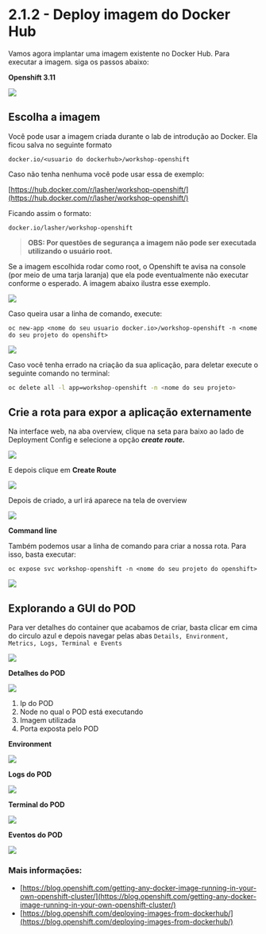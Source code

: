 # 2.1.2 - Deploy imagem do Docker Hub

Vamos agora implantar uma imagem existente no Docker Hub. Para executar a imagem. siga os passos abaixo:

**Openshift 3.11**

![](https://raw.githubusercontent.com/guaxinim/test-drive-openshift/master/gitbook/assets/deployimage.gif)

## Escolha a imagem

Você pode usar a imagem criada durante o lab de introdução ao Docker. Ela ficou salva no seguinte formato

```text
docker.io/<usuario do dockerhub>/workshop-openshift
```

Caso não tenha nenhuma você pode usar essa de exemplo:

[https://hub.docker.com/r/lasher/workshop-openshift/](https://hub.docker.com/r/lasher/workshop-openshift/)

Ficando assim o formato:

```text
docker.io/lasher/workshop-openshift
```

> **OBS: Por questões de segurança a imagem não pode ser executada utilizando o usuário root.**

Se a imagem escolhida rodar como root, o Openshift te avisa na console \(por meio de uma tarja laranja\) que ela pode eventualmente não executar conforme o esperado. A imagem abaixo ilustra esse exemplo.

![](https://raw.githubusercontent.com/guaxinim/test-drive-openshift/master/gitbook/assets/img-root.gif)

Caso queira usar a linha de comando, execute:

`oc new-app <nome do seu usuario docker.io>/workshop-openshift -n <nome do seu projeto do openshift>`

![](https://raw.githubusercontent.com/guaxinim/test-drive-openshift/master/gitbook/assets/peek-2017-12-07-09-29-1.gif)

Caso você tenha errado na criação da sua aplicação, para deletar execute o seguinte comando no terminal:

```bash
oc delete all -l app=workshop-openshift -n <nome do seu projeto>
```

## Crie a rota para expor a aplicação externamente

Na interface web, na aba overview, clique na seta para baixo ao lado de Deployment Config e selecione a opção _**create route.**_

![](https://raw.githubusercontent.com/guaxinim/test-drive-openshift/master/gitbook/assets/selection_227.png)

E depois clique em **Create Route**

![](https://raw.githubusercontent.com/guaxinim/test-drive-openshift/master/gitbook/assets/selection_228.png)

Depois de criado, a url irá aparece na tela de overview

![](https://raw.githubusercontent.com/guaxinim/test-drive-openshift/master/gitbook/assets/selection_229.png)

**Command line**

Também podemos usar a linha de comando para criar a nossa rota. Para isso, basta executar:

`oc expose svc workshop-openshift -n <nome do seu projeto do openshift>`

![](https://raw.githubusercontent.com/guaxinim/test-drive-openshift/master/gitbook/assets/svc.gif)

## Explorando a GUI do POD

Para ver detalhes do container que acabamos de criar, basta clicar em cima do circulo azul e depois navegar pelas abas `Details, Environment, Metrics, Logs, Terminal e Events`

![](https://raw.githubusercontent.com/guaxinim/test-drive-openshift/master/gitbook/assets/overview.gif)

**Detalhes do POD**

![](https://raw.githubusercontent.com/guaxinim/test-drive-openshift/master/gitbook/assets/selection_230.png)

1. Ip do POD
2. Node no qual o POD está executando
3. Imagem utilizada
4. Porta exposta pelo POD

**Environment**

![](https://raw.githubusercontent.com/guaxinim/test-drive-openshift/master/gitbook/assets/selection_234.png)

**Logs do POD**

![](https://raw.githubusercontent.com/guaxinim/test-drive-openshift/master/gitbook/assets/selection_231.png)

**Terminal do POD**

![](https://raw.githubusercontent.com/guaxinim/test-drive-openshift/master/gitbook/assets/selection_232.png)

**Eventos do POD**

![](https://raw.githubusercontent.com/guaxinim/test-drive-openshift/master/gitbook/assets/selection_233.png)

### Mais informações:[ ](https://blog.openshift.com/deploying-images-from-dockerhub/)

* [https://blog.openshift.com/getting-any-docker-image-running-in-your-own-openshift-cluster/](https://blog.openshift.com/getting-any-docker-image-running-in-your-own-openshift-cluster/)
* [https://blog.openshift.com/deploying-images-from-dockerhub/](https://blog.openshift.com/deploying-images-from-dockerhub/)



